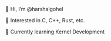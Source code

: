 👋 Hi, I’m @harshalgohel

👀 Interested in C, C++, Rust, etc.

🌱 Currently learning Kernel Development


<!---
harshalgohel/harshalgohel is a ✨ special ✨ repository because its `README.md` (this file) appears on your GitHub profile.
You can click the Preview link to take a look at your changes.
--->
